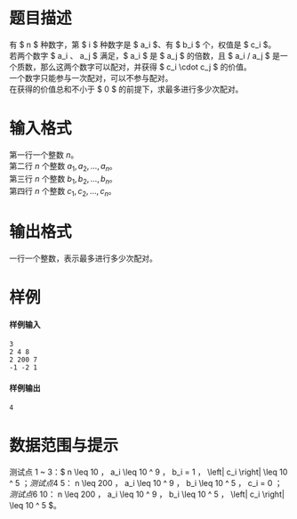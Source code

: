 
# 题目描述

有 $ n $ 种数字，第 $ i $ 种数字是 $ a_i $、有 $ b_i $ 个，权值是 $ c_i $。  
若两个数字 $ a_i $、$ a_j $ 满足，$ a_i $ 是 $ a_j $ 的倍数，且 $ a_i / a_j $ 是一个质数，那么这两个数字可以配对，并获得 $ c_i \cdot c_j $ 的价值。  
一个数字只能参与一次配对，可以不参与配对。  
在获得的价值总和不小于 $ 0 $ 的前提下，求最多进行多少次配对。

# 输入格式

第一行一个整数 $n$。  
第二行 $n$ 个整数 $a_1,a_2,\dots,a_n$。  
第三行 $n$ 个整数 $b_1,b_2,\dots,b_n$。  
第四行 $n$ 个整数 $c_1,c_2,\dots,c_n$。

# 输出格式

一行一个整数，表示最多进行多少次配对。

# 样例

#### 样例输入
```plain
3
2 4 8
2 200 7
-1 -2 1
```

#### 样例输出
```plain
4
```

# 数据范围与提示

测试点 1 ~ 3：$ n \leq 10 $，$ a_i \leq 10 ^ 9 $，$ b_i = 1 $，$ \left| c_i \right| \leq 10 ^ 5 $；  
测试点 4 ~ 5：$ n \leq 200 $，$ a_i \leq 10 ^ 9 $，$ b_i \leq 10 ^ 5 $，$ c_i = 0 $；  
测试点 6 ~ 10：$ n \leq 200 $，$ a_i \leq 10 ^ 9 $，$ b_i \leq 10 ^ 5 $，$ \left| c_i \right| \leq 10 ^ 5 $。

